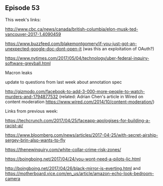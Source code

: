 ## Episode 53

This week's links:

http://www.cbc.ca/news/canada/british-columbia/elon-musk-ted-vancouver-2017-1.4090459

https://www.buzzfeed.com/blakemontgomery/if-you-just-got-an-unexpected-google-doc-dont-open-it (was this an exploitation of OAuth?)

https://www.nytimes.com/2017/05/04/technology/uber-federal-inquiry-software-greyball.html

Macron leaks

update to questions from last week about annotation spec

http://gizmodo.com/facebook-to-add-3-000-more-people-to-watch-murders-and-1794877532 (related: Adrian Chen's article in Wired on content moderation https://www.wired.com/2014/10/content-moderation/)



Links from previous week:

https://techcrunch.com/2017/04/25/faceapp-apologises-for-building-a-racist-ai/

https://www.bloomberg.com/news/articles/2017-04-25/with-secret-airship-sergey-brin-also-wants-to-fly

https://thenewinquiry.com/white-collar-crime-risk-zones/

https://boingboing.net/2017/04/24/you-wont-need-a-pilots-lic.html

http://boingboing.net/2017/04/26/black-mirror-is-everting.html and https://motherboard.vice.com/en_us/article/amazon-echo-look-bedroom-camera
